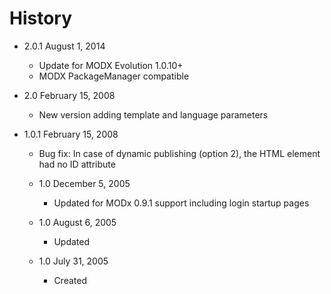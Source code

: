 History
================================================================================
- 2.0.1 August 1, 2014
    - Update for MODX Evolution 1.0.10+
    - MODX PackageManager compatible

- 2.0 February 15, 2008
    - New version adding template and language parameters

- 1.0.1 February 15, 2008
    - Bug fix: In case of dynamic publishing (option 2), the HTML <object> element had no ID attribute

- 1.0 December 5, 2005
    - Updated for MODx 0.9.1 support including login startup pages

- 1.0 August 6, 2005
    - Updated

- 1.0 July 31, 2005
    - Created
